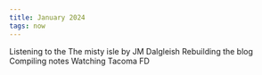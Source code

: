 ```yaml
---
title: January 2024
tags: now
---
```

Listening to the The misty isle by JM Dalgleish
Rebuilding the blog 
Compiling notes
Watching Tacoma FD